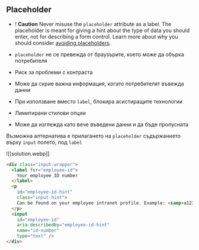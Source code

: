 
## Placeholder


- ! **Caution**  Never misuse the `placeholder` attribute as a label. The placeholder is meant for giving a hint about the type of data you should enter, not for describing a form control. Learn more about why you should consider [avoiding placeholders](https://www.smashingmagazine.com/2018/06/placeholder-attribute/).


- `placeholder` не се превежда от браузърите, което може да обърка потребителя 
- Риск за проблеми с контраста 
- Може да скрие важна информация, когато потребителят въвежда данни
- При използване вместо `label`, блокира асистиращите технологии
- Лимитирани стилови опции
- Може да изглежда като вече въведени данни и да бъде пропусната

Възможна алтернатива е прилагането на `placeholder` съдържанието върху `input` полето, под `label`

![[solution.webp]]

```html
<div class="input-wrapper">
  <label for="employee-id">
    Your employee ID number
  </label>
  <p
    id="employee-id-hint"
    class="input-hint">
    Can be found on your employee intranet profile. Example: <samp>a1234567-89</samp>.
  </p>
  <input
    id="employee-id"
    aria-describedby="employee-id-hint"
    name="id-number"
    type="text" />
</div>
```


